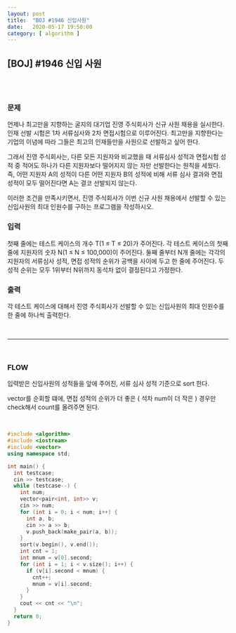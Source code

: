 ```yaml
---
layout:	post
title:	"BOJ #1946 신입사원"
date:	2020-05-17 19:50:00
category: [ algorithm ]
---
```




## [BOJ] #1946 신입 사원

<br/>

<br/>

### 문제

언제나 최고만을 지향하는 굴지의 대기업 진영 주식회사가 신규 사원 채용을 실시한다. 인재 선발 시험은 1차 서류심사와 2차 면접시험으로 이루어진다. 최고만을 지향한다는 기업의 이념에 따라 그들은 최고의 인재들만을 사원으로 선발하고 싶어 한다.

그래서 진영 주식회사는, 다른 모든 지원자와 비교했을 때 서류심사 성적과 면접시험 성적 중 적어도 하나가 다른 지원자보다 떨어지지 않는 자만 선발한다는 원칙을 세웠다. 즉, 어떤 지원자 A의 성적이 다른 어떤 지원자 B의 성적에 비해 서류 심사 결과와 면접 성적이 모두 떨어진다면 A는 결코 선발되지 않는다.

이러한 조건을 만족시키면서, 진영 주식회사가 이번 신규 사원 채용에서 선발할 수 있는 신입사원의 최대 인원수를 구하는 프로그램을 작성하시오.

### 입력

첫째 줄에는 테스트 케이스의 개수 T(1 ≤ T ≤ 20)가 주어진다. 각 테스트 케이스의 첫째 줄에 지원자의 숫자 N(1 ≤ N ≤ 100,000)이 주어진다. 둘째 줄부터 N개 줄에는 각각의 지원자의 서류심사 성적, 면접 성적의 순위가 공백을 사이에 두고 한 줄에 주어진다. 두 성적 순위는 모두 1위부터 N위까지 동석차 없이 결정된다고 가정한다.

### 출력

각 테스트 케이스에 대해서 진영 주식회사가 선발할 수 있는 신입사원의 최대 인원수를 한 줄에 하나씩 출력한다.

<br/>

---------------------

<br/>

### FLOW

입력받은 신입사원의 성적들을 앞에 주어진, 서류 심사 성적 기준으로 sort 한다.

vector를 순회할 떄에, 면접 성적의 순위가 더 좋은 ( 석차 num이 더 작은 ) 경우만 check해서 count를 올려주면 된다.

<br/>

``` c++
#include <algorithm>
#include <iostream>
#include <vector>
using namespace std;

int main() {
  int testcase;
  cin >> testcase;
  while (testcase--) {
    int num;
    vector<pair<int, int>> v;
    cin >> num;
    for (int i = 0; i < num; i++) {
      int a, b;
      cin >> a >> b;
      v.push_back(make_pair(a, b));
    }
    sort(v.begin(), v.end());
    int cnt = 1;
    int mnum = v[0].second;
    for (int i = 1; i < v.size(); i++) {
      if (v[i].second < mnum) {
        cnt++;
        mnum = v[i].second;
      }
    }
    cout << cnt << "\n";
  }
  return 0;
}


```

<br/>

<br/>



